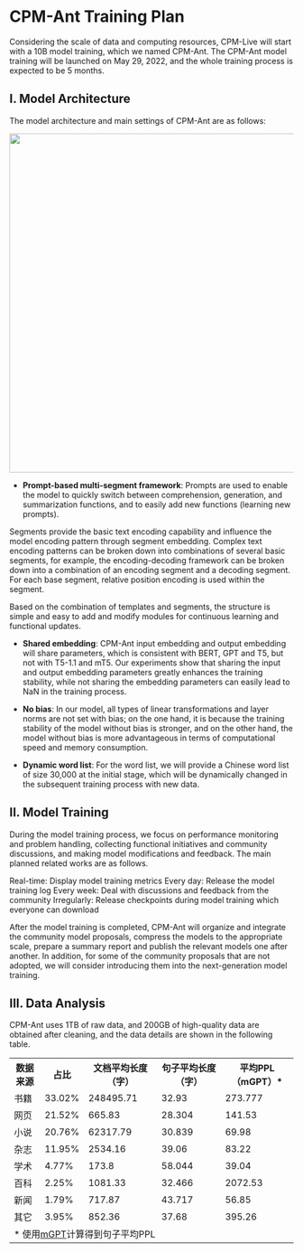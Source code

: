 # CPM-Ant Training Plan
Considering the scale of data and computing resources, CPM-Live will start with a 10B model training, which we named CPM-Ant. The CPM-Ant model training will be launched on May 29, 2022, and the whole training process is expected to be 5 months.

## I. Model Architecture
The model architecture and main settings of CPM-Ant are as follows:

<div align="center">
<img src="./pics/framework.png" width="600px" />
</div>

- **Prompt-based multi-segment framework**: Prompts are used to enable the model to quickly switch between comprehension, generation, and summarization functions, and to easily add new functions (learning new prompts).

Segments provide the basic text encoding capability and influence the model encoding pattern through segment embedding. Complex text encoding patterns can be broken down into combinations of several basic segments, for example, the encoding-decoding framework can be broken down into a combination of an encoding segment and a decoding segment. For each base segment, relative position encoding is used within the segment.

Based on the combination of templates and segments, the structure is simple and easy to add and modify modules for continuous learning and functional updates.

- **Shared embedding**: CPM-Ant input embedding and output embedding will share parameters, which is consistent with BERT, GPT and T5, but not with T5-1.1 and mT5. Our experiments show that sharing the input and output embedding parameters greatly enhances the training stability, while not sharing the embedding parameters can easily lead to NaN in the training process.

- **No bias**: In our model, all types of linear transformations and layer norms are not set with bias; on the one hand, it is because the training stability of the model without bias is stronger, and on the other hand, the model without bias is more advantageous in terms of computational speed and memory consumption.

- **Dynamic word list**: For the word list, we will provide a Chinese word list of size 30,000 at the initial stage, which will be dynamically changed in the subsequent training process with new data.


## II. Model Training
During the model training process, we focus on performance monitoring and problem handling, collecting functional initiatives and community discussions, and making model modifications and feedback. The main planned related works are as follows.

Real-time: Display model training metrics
Every day: Release the model training log
Every week: Deal with discussions and feedback from the community
Irregularly: Release checkpoints during model training which everyone can download

After the model training is completed, CPM-Ant will organize and integrate the community model proposals, compress the models to the appropriate scale, prepare a summary report and publish the relevant models one after another. In addition, for some of the community proposals that are not adopted, we will consider introducing them into the next-generation model training.

## III. Data Analysis
CPM-Ant uses 1TB of raw data, and 200GB of high-quality data are obtained after cleaning, and the data details are shown in the following table.

<table align="center">
<tr>
	<th>数据来源</th>
	<th>占比</th>
	<th>文档平均长度（字）</th>
	<th>句子平均长度（字）</th>
	<th>平均PPL（mGPT）*</th>
</tr>
<tr>
	<td>书籍</td>
<td>33.02%</td>
<td>248495.71</td>
<td>32.93</td>
<td>273.777</td>
</tr>
<tr>
<td>网页</td>
<td>21.52%</td>
<td>665.83</td>
<td>28.304</td>
<td>141.53</td>
</tr>
<tr>
<td>小说</td>
<td>20.76%</td>
<td>62317.79</td>
<td>30.839</td>
<td>69.98</td>
</tr>
<tr>
<td>杂志</td>
<td>11.95%</td>
<td>2534.16</td>
<td>39.06</td>
<td>83.22</td>
</tr>
<tr>
<td>学术</td>
<td>4.77%</td>
<td>173.8</td>
<td>58.044</td>
<td>39.04</td>
</tr>
<tr>
<td>百科</td>
<td>2.25%</td>
<td>1081.33</td>
<td>32.466</td>
<td>2072.53</td>
</tr>
<tr>
<td>新闻</td>
<td>1.79%</td>
<td>717.87</td>
<td>43.717</td>
<td>56.85</td>
</tr>
<tr>
<td>其它</td>
<td>3.95%</td>
<td>852.36</td>
<td>37.68</td>
<td>395.26</td>
</tr>
<tr><td colspan="5">* 使用<a href="https://huggingface.co/sberbank-ai/mGPT">mGPT</a>计算得到句子平均PPL</td></tr>
</table>
